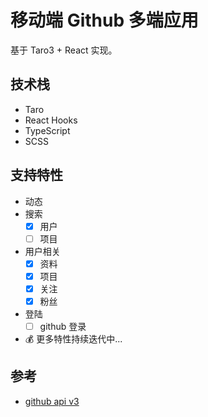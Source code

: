 # 移动端 Github 多端应用

基于 Taro3 + React 实现。

## 技术栈

- Taro
- React Hooks
- TypeScript
- SCSS

## 支持特性

- 动态
- 搜索
  - [x] 用户
  - [ ] 项目
- 用户相关
  - [x] 资料
  - [x] 项目
  - [x] 关注
  - [x] 粉丝
- 登陆
  - [ ] github 登录
- 💰 更多特性持续迭代中...

## 参考

- [github api v3](https://docs.github.com/cn/rest/overview/endpoints-available-for-github-apps)
